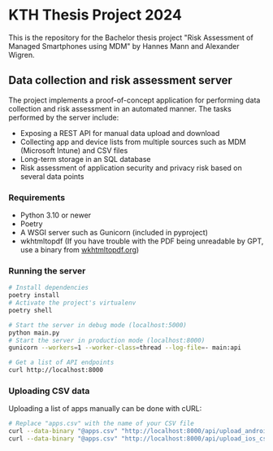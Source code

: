 # KTH Thesis Project 2024

This is the repository for the Bachelor thesis project "Risk Assessment of Managed Smartphones using MDM" by Hannes Mann and Alexander Wigren.

## Data collection and risk assessment server

The project implements a proof-of-concept application for performing data collection and risk assessment in an automated manner. The tasks performed by the server include:

* Exposing a REST API for manual data upload and download
* Collecting app and device lists from multiple sources such as MDM (Microsoft Intune) and CSV files
* Long-term storage in an SQL database
* Risk assessment of application security and privacy risk based on several data points

### Requirements

* Python 3.10 or newer
* Poetry
* A WSGI server such as Gunicorn (included in pyproject)
* wkhtmltopdf (If you have trouble with the PDF being unreadable by GPT, use a binary from [wkhtmltopdf.org](https://wkhtmltopdf.org/downloads.html))

### Running the server

```bash
# Install dependencies
poetry install
# Activate the project's virtualenv
poetry shell

# Start the server in debug mode (localhost:5000)
python main.py
# Start the server in production mode (localhost:8000)
gunicorn --workers=1 --worker-class=thread --log-file=- main:api

# Get a list of API endpoints
curl http://localhost:8000
```

### Uploading CSV data

Uploading a list of apps manually can be done with cURL:

```bash
# Replace "apps.csv" with the name of your CSV file
curl --data-binary "@apps.csv" "http://localhost:8000/api/upload_android_csv"
curl --data-binary "@apps.csv" "http://localhost:8000/api/upload_ios_csv"
```
